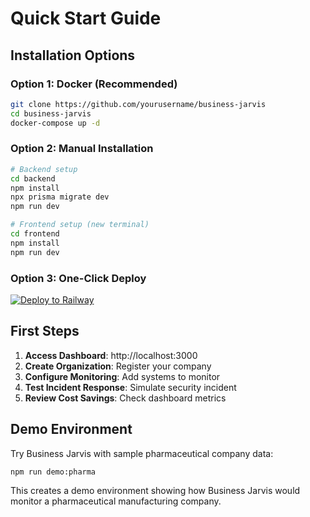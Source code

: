 # Quick Start Guide

## Installation Options

### Option 1: Docker (Recommended)
```bash
git clone https://github.com/yourusername/business-jarvis
cd business-jarvis
docker-compose up -d
```

### Option 2: Manual Installation
```bash
# Backend setup
cd backend
npm install
npx prisma migrate dev
npm run dev

# Frontend setup (new terminal)
cd frontend  
npm install
npm run dev
```

### Option 3: One-Click Deploy
[![Deploy to Railway](https://railway.app/button.svg)](https://railway.app/new/template/business-jarvis)

## First Steps

1. **Access Dashboard**: http://localhost:3000
2. **Create Organization**: Register your company
3. **Configure Monitoring**: Add systems to monitor
4. **Test Incident Response**: Simulate security incident
5. **Review Cost Savings**: Check dashboard metrics

## Demo Environment

Try Business Jarvis with sample pharmaceutical company data:
```bash
npm run demo:pharma
```

This creates a demo environment showing how Business Jarvis would monitor a pharmaceutical manufacturing company.
